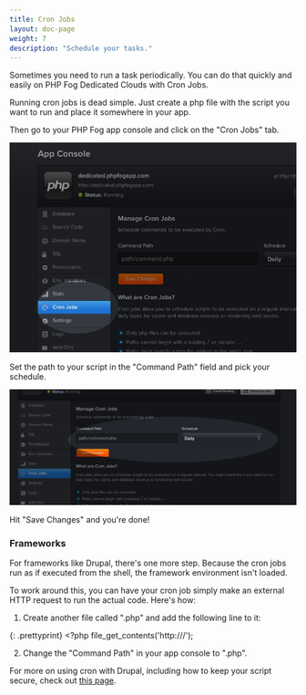 ```yaml
---
title: Cron Jobs
layout: doc-page
weight: 7
description: "Schedule your tasks."
---
```


Sometimes you need to run a task periodically. You can do that quickly and easily on PHP Fog Dedicated Clouds with Cron Jobs. 

Running cron jobs is dead simple. Just create a php file with the script you want to run and place it somewhere in your app. 

Then go to your PHP Fog app console and click on the "Cron Jobs" tab. 

<img class="screenshot" src="/img/screenshots/cron-1.jpg" alt="Cron Jobs tab"/>

Set the path to your script in the "Command Path" field and pick your schedule. 

<img class="screenshot" src="/img/screenshots/cron-2.jpg" alt="Cron Jobs"/>

Hit "Save Changes" and you're done!

### Frameworks

For frameworks like Drupal, there's one more step. Because the cron jobs run as if executed from the shell, the framework environment isn't loaded. 

To work around this, you can have your cron job simply make an external HTTP request to run the actual code. Here's how: 

<ol>
<li>Create another file called "<your cron job 2>.php" and add the following line to it: </li>
</ol>

{: .prettyprint}
    <?php file_get_contents('http://<your app url>/<cron script>');

<ol start="2">
<li>Change the "Command Path" in your app console to "<your cron job 2>.php". </li>
</ol>

For more on using cron with Drupal, including how to keep your script secure, check out [this page](http://drupal.org/node/23714). 
